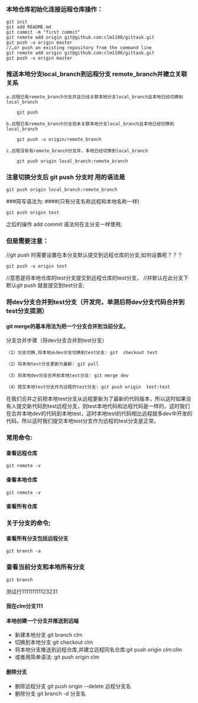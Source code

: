 
### 本地仓库初始化连接远程仓库操作：

~~~
git init
git add README.md
git commit -m "first commit"
git remote add origin git@github.com:clm1100/gittask.git
git push -u origin master
//…or push an existing repository from the command line
git remote add origin git@github.com:clm1100/gittask.git
git push -u origin master
~~~



### 推送本地分支local_branch到远程分支 remote_branch并建立关联关系
~~~
a.远程已有remote_branch分支并且已经关联本地分支local_branch且本地已经切换到local_branch

    git push

b.远程已有remote_branch分支但未关联本地分支local_branch且本地已经切换到local_branch

    git push -u origin/remote_branch

c.远程没有有remote_branch分支并，本地已经切换到local_branch

    git push origin local_branch:remote_branch
~~~

### 注意切换分支后 git push 分支时 用的语法是
~~~
git push origin local_branch:remote_branch
~~~

###简写语法为:
####(只有分支名称远程和本地名称一样)
~~~
git push origin test
~~~

之后的操作 add commit 语法何在主分支一样使用;<br>
### 但是需要注意：
//git push 时需要设置在本分支默认提交到远程仓库的分支;如何设置呢？？？<br>
~~~
git push -u origin test 
~~~
//意思是将本地仓库的test分支提交到远程仓库的test分支，
//并默认在此分支下默认git push 就是提交到test分支;


###  将dev分支合并到test分支（开发完，单测后将dev分支代码合并到test分支提测）
#### git merge的基本用法为把一个分支合并到当前分支。

分支合并步骤（将dev分支合并到test分支）

~~~
（1）分支切换,将本地从dev分支切换到test分支: git  checkout test

（2）将本地test分支更新为最新: git pull

（3）将本地dev分支合并到本地test分支: git merge dev

（4）提交本地test分支作为远程的test分支: git push origin  test:test
~~~


在我们合并之前把本地test分支从远程更新为了最新的代码版本，所以这时如果没有人提交新代码到test远程分支，则test本地代码和远程代码是一样的，这时我们在合并本地dev的代码到本地test，这时本地test的代码相比远程就多dev中开发的代码，所以这时我们提交本地test分支作为远程的test分支是正常。

### 常用命令:
#### 查看远程仓库
~~~
git remote -v
~~~
#### 查看本地仓库

~~~
git remote -v
~~~

#### 查看所有仓库


### 关于分支的命令;

#### 查看所有分支包括远程分支
~~~
git branch -a
~~~

### 查看当前分支和本地所有分支
~~~
git branch
~~~
测试行111111111123231

#### 我在clm分支111


#### 本地创建一个分支并推送到远端

- 新建本地分支 git branch clm
- 切换到本地分支 git checkout clm
- 将本地分支推送到远程仓库,并建立远程同名仓库:git push origin clm:clm
- 或者用简单语法: git push origin clm

#### 删除分支
- 删除远程分支 git push origin --delete 远程分支名
- 删除分支 git branch -d 分支名

